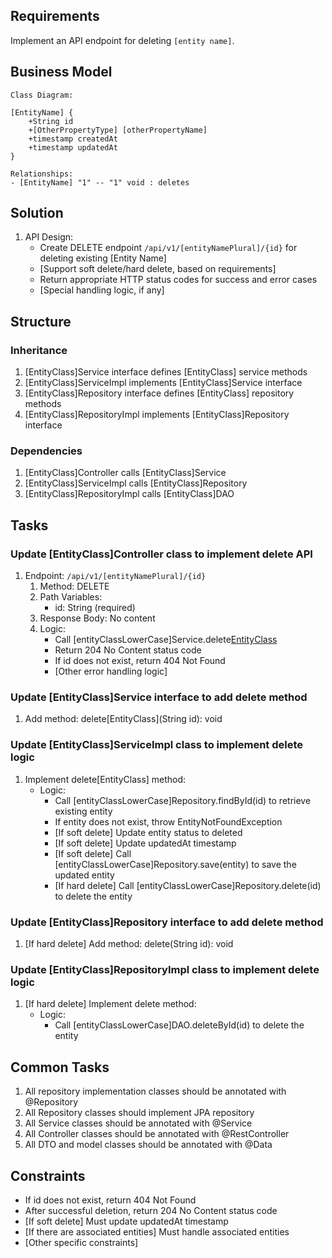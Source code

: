 ## Requirements
Implement an API endpoint for deleting `[entity name]`.

## Business Model
```
Class Diagram:

[EntityName] {
    +String id
    +[OtherPropertyType] [otherPropertyName]
    +timestamp createdAt
    +timestamp updatedAt
}

Relationships:
- [EntityName] "1" -- "1" void : deletes
```

## Solution
1. API Design:
   - Create DELETE endpoint `/api/v1/[entityNamePlural]/{id}` for deleting existing [Entity Name]
   - [Support soft delete/hard delete, based on requirements]
   - Return appropriate HTTP status codes for success and error cases
   - [Special handling logic, if any]

## Structure

### Inheritance
1. [EntityClass]Service interface defines [EntityClass] service methods
2. [EntityClass]ServiceImpl implements [EntityClass]Service interface
3. [EntityClass]Repository interface defines [EntityClass] repository methods
4. [EntityClass]RepositoryImpl implements [EntityClass]Repository interface

### Dependencies
1. [EntityClass]Controller calls [EntityClass]Service
2. [EntityClass]ServiceImpl calls [EntityClass]Repository
3. [EntityClass]RepositoryImpl calls [EntityClass]DAO

## Tasks

### Update [EntityClass]Controller class to implement delete API
  1. Endpoint: `/api/v1/[entityNamePlural]/{id}`
     1. Method: DELETE
     2. Path Variables:
        - id: String (required)
     3. Response Body: No content
     4. Logic:
        - Call [entityClassLowerCase]Service.delete[EntityClass](id)
        - Return 204 No Content status code
        - If id does not exist, return 404 Not Found
        - [Other error handling logic]

### Update [EntityClass]Service interface to add delete method
  1. Add method: delete[EntityClass](String id): void

### Update [EntityClass]ServiceImpl class to implement delete logic
  1. Implement delete[EntityClass] method:
     - Logic:
       - Call [entityClassLowerCase]Repository.findById(id) to retrieve existing entity
       - If entity does not exist, throw EntityNotFoundException
       - [If soft delete] Update entity status to deleted
       - [If soft delete] Update updatedAt timestamp
       - [If soft delete] Call [entityClassLowerCase]Repository.save(entity) to save the updated entity
       - [If hard delete] Call [entityClassLowerCase]Repository.delete(id) to delete the entity

### Update [EntityClass]Repository interface to add delete method
  1. [If hard delete] Add method: delete(String id): void

### Update [EntityClass]RepositoryImpl class to implement delete logic
  1. [If hard delete] Implement delete method:
     - Logic:
       - Call [entityClassLowerCase]DAO.deleteById(id) to delete the entity

## Common Tasks
1. All repository implementation classes should be annotated with @Repository
2. All Repository classes should implement JPA repository
3. All Service classes should be annotated with @Service
4. All Controller classes should be annotated with @RestController
5. All DTO and model classes should be annotated with @Data

## Constraints
- If id does not exist, return 404 Not Found
- After successful deletion, return 204 No Content status code
- [If soft delete] Must update updatedAt timestamp
- [If there are associated entities] Must handle associated entities
- [Other specific constraints] 